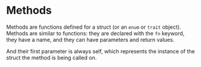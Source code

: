 # Methods

Methods are functions defined for a struct (or an `enum` or `trait` object). Methods are similar to functions: they are declared with the `fn` keyword, they have a name, and they can have parameters and return values.

And their first parameter is always self, which represents the instance of the struct the method is being called on.